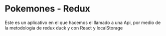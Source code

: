 # Pokemones - Redux


Este es un aplicativo en el que hacemos el llamado a una Api, por medio de la metodologia de redux duck y con React y localStorage

